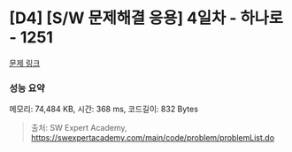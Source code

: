 # [D4] [S/W 문제해결 응용] 4일차 - 하나로 - 1251 

[문제 링크](https://swexpertacademy.com/main/code/problem/problemDetail.do?contestProbId=AV15StKqAQkCFAYD) 

### 성능 요약

메모리: 74,484 KB, 시간: 368 ms, 코드길이: 832 Bytes



> 출처: SW Expert Academy, https://swexpertacademy.com/main/code/problem/problemList.do